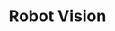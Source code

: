 ---
title: "Robot Vision"
layout: single-portfolio
excerpt: "<img src='/images/dooropen.gif' alt=''>"
collection: research
order_number: 50
header: 
  og_image: "dooropen.gif"
---